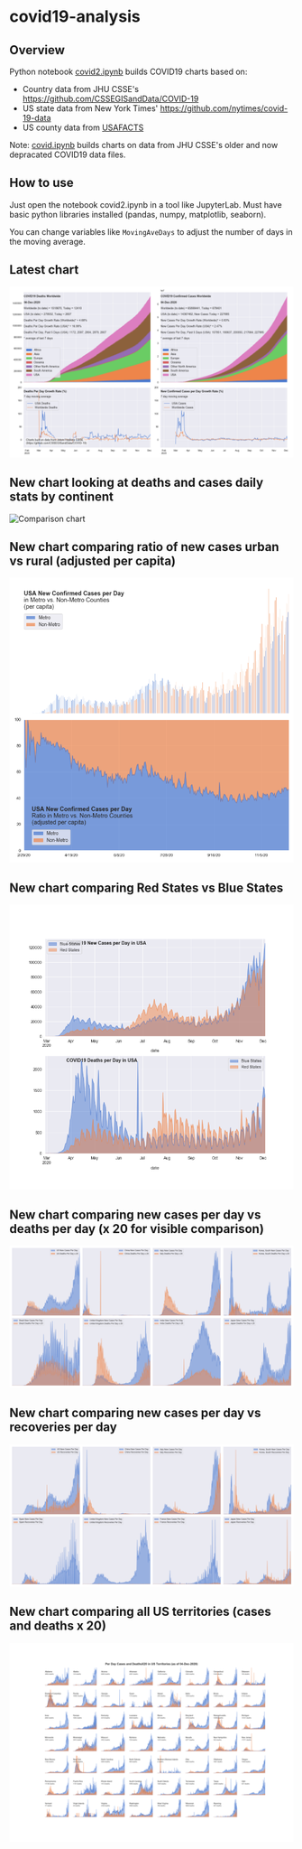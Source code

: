 # covid19-analysis

## Overview
Python notebook [covid2.ipynb](https://github.com/danlaw/covid19-analysis/blob/master/covid2.ipynb) builds COVID19 charts based on:
* Country data from JHU CSSE's https://github.com/CSSEGISandData/COVID-19
* US state data from New York Times' https://github.com/nytimes/covid-19-data
* US county data from [USAFACTS](https://usafacts.org/visualizations/coronavirus-covid-19-spread-map/)

Note: [covid.ipynb](https://github.com/danlaw/covid19-analysis/blob/master/covid.ipynb) builds charts on data from JHU CSSE's older and now depracated COVID19 data files.

## How to use
Just open the notebook covid2.ipynb in a tool like JupyterLab. Must have basic python libraries installed (pandas, numpy, matplotlib, seaborn).

You can change variables like ``MovingAveDays`` to adjust the number of days in the moving average.

## Latest chart
![Latest chart](charts/20201204-covid19-chart.png)

## New chart looking at deaths and cases daily stats by continent
![Comparison chart](charts/20201204-covid20-chart-perday.png)

## New chart comparing ratio of new cases urban vs rural (adjusted per capita)
![Urban rural per capita chart](charts/20201204-US-counties-urban-vs-rural-per-capita.png)

## New chart comparing Red States vs Blue States
![Red vs Blue chart](charts/20201204-compare-daily-red-vs-blue-states.png)

## New chart comparing new cases per day vs deaths per day (x 20 for visible comparison)
![Comparison chart](charts/20201204-comparison-chart.png)

## New chart comparing new cases per day vs recoveries per day
![Recovery chart](charts/20201204-comparison-recovery-chart.png)

## New chart comparing all US territories (cases and deaths x 20)
![Territories chart](charts/20201204-compare-US-territories.png)

